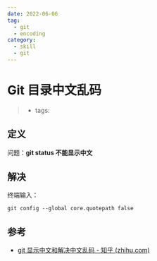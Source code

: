 ```yaml
---
date: 2022-06-06
tag:
  - git
  - encoding
category:
  - skill
  - git
---
```



# Git 目录中文乱码

> - tags:

## 定义

问题：**git status 不能显示中文**

## 解决

终端输入：
```shell
git config --global core.quotepath false
```


## 参考

- [git 显示中文和解决中文乱码 - 知乎 (zhihu.com)](https://zhuanlan.zhihu.com/p/133706032)
